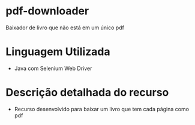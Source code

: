 # pdf-downloader
Baixador de livro que não está em um único pdf

# Linguagem Utilizada

- Java com Selenium Web Driver

# Descrição detalhada do recurso

- Recurso desenvolvido para baixar um livro que tem cada página como pdf
